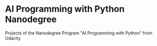 # AI Programming with Python Nanodegree
Projects of the Nanodegree Program "AI Programming with Python" from Udacity
